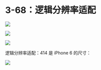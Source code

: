 # 3-68：逻辑分辨率适配

![](https://gitlab.com/kiriha/my-public-pictures/-/raw/main/pictures/2024/06/23_15_25_2_202406231525018.png)

![](https://gitlab.com/kiriha/my-public-pictures/-/raw/main/pictures/2024/06/23_15_27_2_202406231527778.png)

![](https://gitlab.com/kiriha/my-public-pictures/-/raw/main/pictures/2024/06/23_15_29_23_202406231529279.png)

逻辑分辨率适配：414 是 iPhone 6 的尺寸：

![](https://gitlab.com/kiriha/my-public-pictures/-/raw/main/pictures/2024/06/23_16_28_55_202406231628963.png)
